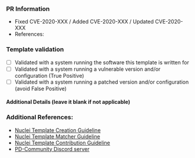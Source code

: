 ### PR Information

<!-- Explains the information and/or motivation for update or/ creating this templates -->
<!-- Please include any reference to your template if available -->

- Fixed CVE-2020-XXX / Added CVE-2020-XXX / Updated CVE-2020-XXX
- References:

### Template validation

<!-- Clarifies if the valdation of the template was done on an actual system for which the template was developed -->
<!-- If this concerns a vulnerability check, please clarify if validation was done on a known vulnerable system and optionally on a known not vulnerable system to avoid false positives -->

- [ ] Validated with a system running the software this template is written for
- [ ] Validated with a system running a vulnerable version and/or configuration (True Positive)
- [ ] Validated with a system running a patched version and/or configuration (avoid False Positive)

#### Additional Details (leave it blank if not applicable)

<!-- Include `nuclei -debug` output or screenshots if available -->
<!-- Please do NOT include vulnerable host information in pull requests -->
<!-- None of the prerequisites are obligatory; they are merely intended to speed the review process. -->

### Additional References:

- [Nuclei Template Creation Guideline](https://nuclei.projectdiscovery.io/templating-guide/)
- [Nuclei Template Matcher Guideline](https://github.com/projectdiscovery/nuclei-templates/wiki/Unique-Template-Matchers)
- [Nuclei Template Contribution Guideline](https://github.com/projectdiscovery/nuclei-templates/blob/master/CONTRIBUTING.md)
- [PD-Community Discord server](https://discord.gg/projectdiscovery)